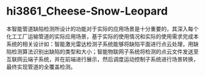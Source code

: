 # hi3861_Cheese-Snow-Leopard
本智能管道缺陷检测所设计的功能对于实际的应用场景是十分重要的，其深入每个化工工厂运输管道的实际应用场景，基于实际的使用情况和实际的使用需求完成本系统的相关设计如：智能激光雷达检测子系统能够将缺陷平面进行点云处理，用缺陷检测算法识别出缺陷的类型和大小；智能物联网子系统将检测的点云文件发送至互联网云端子系统，并在前端进行展示，然后调度运动控制子系统进行场景转换，最终实现管道的全覆盖检测。
